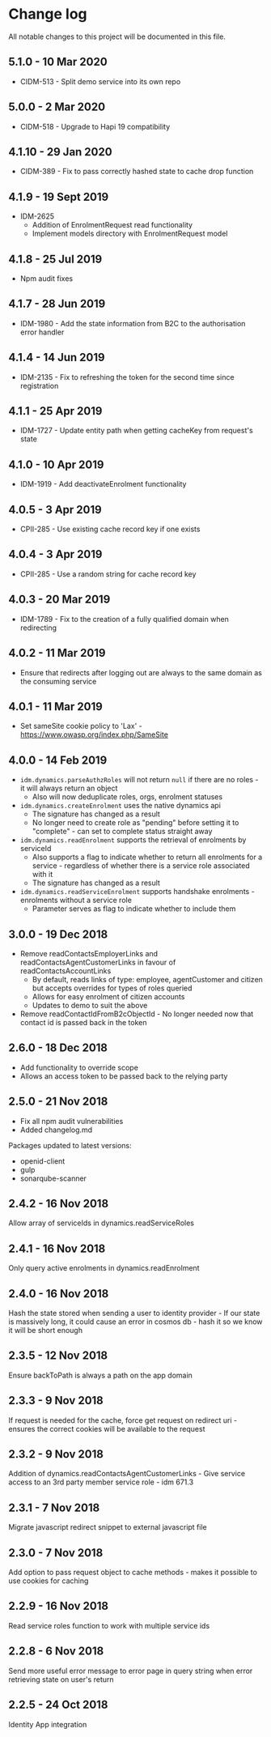# Change log

All notable changes to this project will be documented in this file.

## 5.1.0 - 10 Mar 2020
- CIDM-513 - Split demo service into its own repo

## 5.0.0 - 2 Mar 2020
- CIDM-518 - Upgrade to Hapi 19 compatibility

## 4.1.10 - 29 Jan 2020
- CIDM-389 - Fix to pass correctly hashed state to cache drop function

## 4.1.9 - 19 Sept 2019
- IDM-2625
  - Addition of EnrolmentRequest read functionality
  - Implement models directory with EnrolmentRequest model

## 4.1.8 - 25 Jul 2019
- Npm audit fixes

## 4.1.7 - 28 Jun 2019
- IDM-1980 - Add the state information from B2C to the authorisation error handler

## 4.1.4 - 14 Jun 2019
- IDM-2135 - Fix to refreshing the token for the second time since registration

## 4.1.1 - 25 Apr 2019
- IDM-1727 - Update entity path when getting cacheKey from request's state

## 4.1.0 - 10 Apr 2019
- IDM-1919 - Add deactivateEnrolment functionality

## 4.0.5 - 3 Apr 2019
- CPII-285 - Use existing cache record key if one exists

## 4.0.4 - 3 Apr 2019
- CPII-285 - Use a random string for cache record key

## 4.0.3 - 20 Mar 2019
- IDM-1789 - Fix to the creation of a fully qualified domain when redirecting

## 4.0.2 - 11 Mar 2019
- Ensure that redirects after logging out are always to the same domain as the consuming service

## 4.0.1 - 11 Mar 2019
- Set sameSite cookie policy to 'Lax' - https://www.owasp.org/index.php/SameSite

## 4.0.0 - 14 Feb 2019
- `idm.dynamics.parseAuthzRoles` will not return `null` if there are no roles - it will always return an object
  - Also will now deduplicate roles, orgs, enrolment statuses
- `idm.dynamics.createEnrolment` uses the native dynamics api
  - The signature has changed as a result
  - No longer need to create role as "pending" before setting it to "complete" - can set to complete status straight away
- `idm.dynamics.readEnrolment` supports the retrieval of enrolments by serviceId
  - Also supports a flag to indicate whether to return all enrolments for a service - regardless of whether there is a service role associated with it
  - The signature has changed as a result
- `idm.dynamics.readServiceEnrolment` supports handshake enrolments - enrolments without a service role
  - Parameter serves as flag to indicate whether to include them

## 3.0.0 - 19 Dec 2018
- Remove readContactsEmployerLinks and readContactsAgentCustomerLinks in favour of readContactsAccountLinks
  - By default, reads links of type: employee, agentCustomer and citizen but accepts overrides for types of roles queried
  - Allows for easy enrolment of citizen accounts
  - Updates to demo to suit the above
- Remove readContactIdFromB2cObjectId - No longer needed now that contact id is passed back in the token

## 2.6.0 - 18 Dec 2018
- Add functionality to override scope
- Allows an access token to be passed back to the relying party

## 2.5.0 - 21 Nov 2018
- Fix all npm audit vulnerabilities
- Added changelog.md

Packages updated to latest versions:
- openid-client
- gulp
- sonarqube-scanner

## 2.4.2 - 16 Nov 2018
Allow array of serviceIds in dynamics.readServiceRoles

## 2.4.1 - 16 Nov 2018
Only query active enrolments in dynamics.readEnrolment

## 2.4.0 - 16 Nov 2018
Hash the state stored when sending a user to identity provider - If our state is massively long, it could cause an error in cosmos db - hash it so we know it will be short enough

## 2.3.5 - 12 Nov 2018
Ensure backToPath is always a path on the app domain

## 2.3.3 - 9 Nov 2018
If request is needed for the cache, force get request on redirect uri - ensures the correct cookies will be available to the request

## 2.3.2 - 9 Nov 2018
Addition of dynamics.readContactsAgentCustomerLinks - Give service access to an 3rd party member service role - idm 671.3

## 2.3.1 - 7 Nov 2018
Migrate javascript redirect snippet to external javascript file

## 2.3.0 - 7 Nov 2018
Add option to pass request object to cache methods - makes it possible to use cookies for caching

## 2.2.9 - 16 Nov 2018
Read service roles function to work with multiple service ids

## 2.2.8 - 6 Nov 2018
Send more useful error message to error page in query string when error retrieving state on user's return

## 2.2.5 - 24 Oct 2018
Identity App integration
